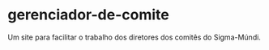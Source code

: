 # gerenciador-de-comite
Um site para facilitar o trabalho dos diretores dos comitês do Sigma-Múndi.
